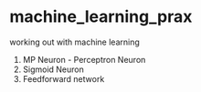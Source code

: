 # machine_learning_prax

working out with machine learning

1. MP Neuron - Perceptron Neuron
2. Sigmoid Neuron
3. Feedforward network
